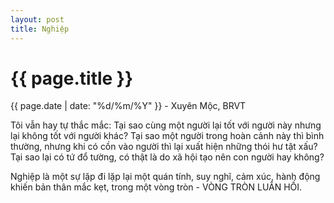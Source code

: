 ```yaml
---
layout: post
title: Nghiệp
---
```


{{ page.title }}
================
<p class="meta">{{ page.date | date: "%d/%m/%Y" }} - Xuyên Mộc, BRVT</p>

Tôi vẫn hay tự thắc mắc: Tại sao cùng một người lại tốt với người này nhưng lại không tốt với người khác? Tại sao một người trong hoàn cảnh này thì bình thường, nhưng khi có cồn vào người thì lại xuất hiện những thói hư tật xấu? Tại sao lại có tứ đổ tường, có thật là do xã hội tạo nên con người hay không?

Nghiệp là một sự lặp đi lặp lại một quán tính, suy nghĩ, cảm xúc, hành động khiến bản thân mắc kẹt, trong một vòng tròn - VÒNG TRÒN LUÂN HỒI. 
